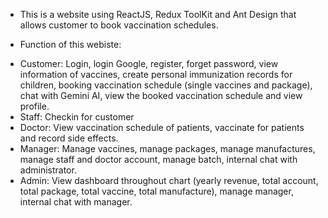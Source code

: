 * This is a website using ReactJS, Redux ToolKit and Ant Design that allows customer to book vaccination schedules.

* Function of this webiste:
- Customer: Login, login Google, register, forget password, view information of vaccines, create personal immunization records for children, booking vaccination schedule (single vaccines and package), chat with 
            Gemini AI, view the booked vaccination schedule and view profile.
- Staff: Checkin for customer
- Doctor: View vaccination schedule of patients, vaccinate for patients and record side effects.
- Manager: Manage vaccines, manage packages, manage manufactures, manage staff and doctor account, manage batch, internal chat with administrator.
- Admin: View dashboard throughout chart (yearly revenue, total account, total package, total vaccine, total manufacture), manage manager, internal chat with manager.
